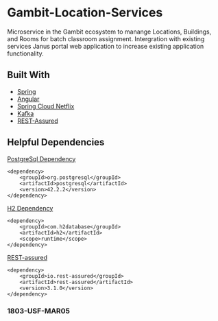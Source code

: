# Gambit-Location-Services
Microservice in the Gambit ecosystem to manange Locations, Buildings, and Rooms for batch classroom assignment.
Intergration with existing services Janus portal web application to increase existing application functionality.

## Built With
* [Spring](https://spring.io/)
* [Angular](https://angular.io/)
* [Spring Cloud Netflix](https://cloud.spring.io/spring-cloud-netflix/)
* [Kafka](https://kafka.apache.org/)
* [REST-Assured](http://rest-assured.io/)


## Helpful Dependencies
[PostgreSql Dependency](https://www.postgresql.org/)
```
<dependency>
	<groupId>org.postgresql</groupId>
	<artifactId>postgresql</artifactId>
	<version>42.2.2</version>
</dependency>
```
[H2 Dependency](http://h2database.com/html/main.html)
```
<dependency>
	<groupId>com.h2database</groupId>
	<artifactId>h2</artifactId>
	<scope>runtime</scope>
</dependency>
```
[REST-assured](http://rest-assured.io/)
```
<dependency>
	<groupId>io.rest-assured</groupId>
	<artifactId>rest-assured</artifactId>
	<version>3.1.0</version>
</dependency>
```

### 1803-USF-MAR05
